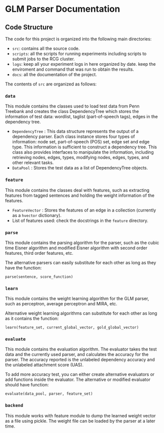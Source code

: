 
# GLM Parser Documentation

## Code Structure

The code for this project is organized into the following main directories:

* `src`: contains all the source code.
* `scripts`: all the scripts for running experiments including scripts to submit jobs to the RCG cluster.
* `logs`: keep all your experiment logs in here organized by date. keep the enviroment and command that was run to obtain the results.
* `docs`: all the documentation of the project.

The contents of `src` are organized as follows:

### `data`

This module contains the classes used to load test data from Penn
Treebank and creates the class DependencyTree which stores the
information of test data: wordlist, taglist (part-of-speech tags),
edges in the dependency tree.

- `DependencyTree`
: This data structure represents the output of a dependency parser.
  Each class instance stores four types of information: node set,
  part-of-speech (POS) set, edge set and edge type. This information
  is sufficient to construct a dependency tree. This class also
  provides interfaces to manipulate the information, including
  retrieving nodes, edges, types, modifying nodes, edges, types, and
  other relevant tasks.
- `DataPool`
: Stores the test data as a list of DependencyTree objects.

### `feature`

This module contains the classes deal with features, such as
extracting features from tagged sentences and holding the weight
information of the features. 

- `FeatureVector`
: Stores the features of an edge in a collection (currently as a `hvector` dictionary).
- List of features used: check the docstrings in the `feature` directory.

### `parse`

This module contains the parsing algorithm for the parser, such as
the cubic time Eisner algorithm and modified Eisner algorithm with
second order features, third order features, etc.

The alternative parsers can easily substitute for each other as
long as they have the function:

    parse(sentence, score_function)

### `learn`

This module contains the weight learning algorithm for the GLM
parser, such as perceptron, average perceptron and MIRA, etc.

Alternative weight learning algorithms can substitute for each other
as long as it contains the function:

    learn(feature_set, current_global_vector, gold_global_vector)

### `evaluate`

This module contains the evaluation algorithm. The evaluator takes
the test data and the currently used parser, and calculates the
accuracy for the parser. The accuracy reported is the unlabeled
dependency accuracy and the unlabeled attachment score (UAS).

To add more accuracy test, you can either create alternative
evaluators or add functions inside the evaluator. The alternative
or modified evaluator should have function:

    evaluate(data_pool, parser, feature_set)

### `backend`

This module works with feature module to dump the learned weight
vector as a file using pickle. The weight file can be loaded by
the parser at a later time.

